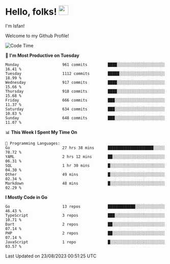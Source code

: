 # Hello, folks! <img src="https://raw.githubusercontent.com/MartinHeinz/MartinHeinz/master/wave.gif" width="30px" height="30px" />

I'm Isfan!

Welcome to my Github Profile!

<!--START_SECTION:waka-->
![Code Time](http://img.shields.io/badge/Code%20Time-2%2C798%20hrs%2046%20mins-blue)

📅 **I'm Most Productive on Tuesday** 

```text
Monday                   961 commits         ████░░░░░░░░░░░░░░░░░░░░░   16.41 % 
Tuesday                  1112 commits        █████░░░░░░░░░░░░░░░░░░░░   18.99 % 
Wednesday                917 commits         ████░░░░░░░░░░░░░░░░░░░░░   15.66 % 
Thursday                 918 commits         ████░░░░░░░░░░░░░░░░░░░░░   15.68 % 
Friday                   666 commits         ███░░░░░░░░░░░░░░░░░░░░░░   11.37 % 
Saturday                 634 commits         ███░░░░░░░░░░░░░░░░░░░░░░   10.83 % 
Sunday                   648 commits         ███░░░░░░░░░░░░░░░░░░░░░░   11.07 % 
```


📊 **This Week I Spent My Time On** 

```text
💬 Programming Languages: 
Go                       27 hrs 38 mins      ████████████████████░░░░░   78.72 % 
YAML                     2 hrs 12 mins       ██░░░░░░░░░░░░░░░░░░░░░░░   06.31 % 
SQL                      1 hr 30 mins        █░░░░░░░░░░░░░░░░░░░░░░░░   04.30 % 
Other                    49 mins             █░░░░░░░░░░░░░░░░░░░░░░░░   02.34 % 
Markdown                 48 mins             █░░░░░░░░░░░░░░░░░░░░░░░░   02.29 % 
```

**I Mostly Code in Go** 

```text
Go                       13 repos            ████████████░░░░░░░░░░░░░   46.43 % 
TypeScript               3 repos             ███░░░░░░░░░░░░░░░░░░░░░░   10.71 % 
Dart                     2 repos             ██░░░░░░░░░░░░░░░░░░░░░░░   07.14 % 
PHP                      2 repos             ██░░░░░░░░░░░░░░░░░░░░░░░   07.14 % 
JavaScript               1 repo              █░░░░░░░░░░░░░░░░░░░░░░░░   03.57 % 
```




 Last Updated on 23/08/2023 00:51:25 UTC
<!--END_SECTION:waka-->

<!--
**isfanazha/isfanazha** is a ✨ _special_ ✨ repository because its `README.md` (this file) appears on your GitHub profile.

Here are some ideas to get you started:

- 🔭 I’m currently working on ...
- 🌱 I’m currently learning ...
- 👯 I’m looking to collaborate on ...
- 🤔 I’m looking for help with ...
- 💬 Ask me about ...
- 📫 How to reach me: ...
- 😄 Pronouns: ...
- ⚡ Fun fact: ...
-->

